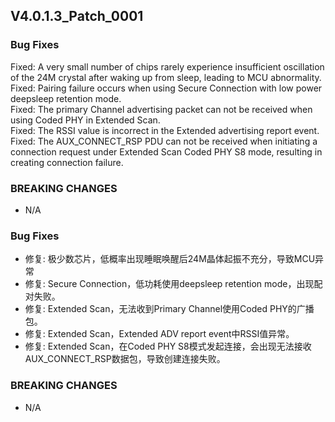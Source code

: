 ## V4.0.1.3_Patch_0001

### Bug Fixes
Fixed: A very small number of chips rarely experience insufficient oscillation of the 24M crystal after waking up from sleep, leading to MCU abnormality.  
Fixed: Pairing failure occurs when using Secure Connection with low power deepsleep retention mode.  
Fixed: The primary Channel advertising packet can not be received when using Coded PHY in Extended Scan.  
Fixed: The RSSI value is incorrect in the Extended advertising report event.  
Fixed: The AUX_CONNECT_RSP PDU can not be received when initiating a connection request under Extended Scan Coded PHY S8 mode, resulting in creating connection failure.  

### BREAKING CHANGES
  - N/A


### Bug Fixes
* 修复: 极少数芯片，低概率出现睡眠唤醒后24M晶体起振不充分，导致MCU异常
* 修复: Secure Connection，低功耗使用deepsleep retention mode，出现配对失败。
* 修复: Extended Scan，无法收到Primary Channel使用Coded PHY的广播包。
* 修复: Extended Scan，Extended ADV report event中RSSI值异常。
* 修复: Extended Scan，在Coded PHY S8模式发起连接，会出现无法接收AUX_CONNECT_RSP数据包，导致创建连接失败。

### BREAKING CHANGES
  - N/A
